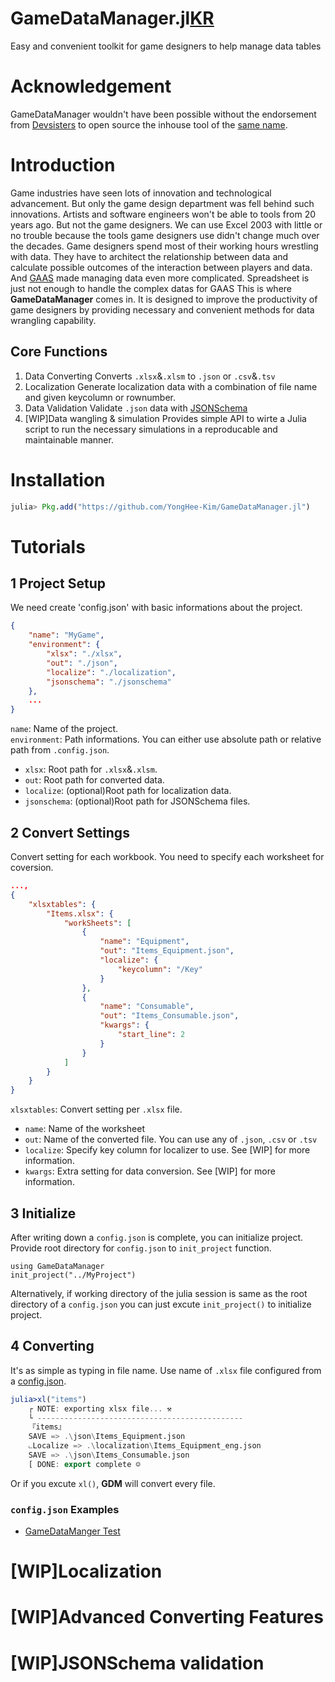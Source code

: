 # GameDataManager.jl[KR](README_KR.md/#Introduction)
Easy and convenient toolkit for game designers to help manage data tables

# Acknowledgement
GameDataManager wouldn't have been possible without the endorsement from [Devsisters](https://www.devsisters.com) to open source the inhouse tool of the [same name](https://github.com/devsisters/GameDataManager.jl). 

# Introduction 
Game industries have seen lots of innovation and technological advancement. But only the game design department was fell behind such innovations. Artists and software engineers won't be able to tools from 20 years ago. But not the game designers. We can use Excel 2003 with little or no trouble because the tools game designers use didn't change much over the decades. Game designers spend most of their working hours wrestling with data. They have to architect the relationship between data and calculate possible outcomes of the interaction between players and data. And [GAAS](https://en.wikipedia.org/wiki/Games_as_a_service) made managing data even more complicated. Spreadsheet is just not enough to handle the complex datas for GAAS 
This is where **GameDataManager** comes in. It is designed to improve the productivity of game designers by providing necessary and convenient methods for data wrangling capability. 

## Core Functions 
1. Data Converting 
    Converts `.xlsx`&`.xlsm` to `.json` or `.csv`&`.tsv` 
2. Localization 
    Generate localization data with a combination of file name and given keycolumn or rownumber. 
3. Data Validation 
    Validate `.json` data with [JSONSchema](https://json-schema.org/)
4. [WIP]Data wangling & simulation 
    Provides simple API to wirte a Julia script to run the necessary simulations in a reproducable and maintainable manner.  

# Installation 
```julia
julia> Pkg.add("https://github.com/YongHee-Kim/GameDataManager.jl")
```

# Tutorials 

## 1 Project Setup 
We need create 'config.json' with basic informations about the project.
```json
{
    "name": "MyGame",
    "environment": {
        "xlsx": "./xlsx",
        "out": "./json",
        "localize": "./localization",
        "jsonschema": "./jsonschema"
    },
    ...
}
```

`name`: Name of the project.  
`environment`: Path informations. You can either use absolute path or relative path from `.config.json`.
- `xlsx`: Root path for `.xlsx`&`.xlsm`.
- `out`: Root path for converted data.
- `localize`: (optional)Root path for localization data.   
- `jsonschema`: (optional)Root path for JSONSchema files.

## 2 Convert Settings
Convert setting for each workbook. You need to specify each worksheet for coversion.  
```json
...,
{
    "xlsxtables": {
        "Items.xlsx": {
            "workSheets": [
                {
                    "name": "Equipment",
                    "out": "Items_Equipment.json",
                    "localize": {
                        "keycolumn": "/Key"
                    }
                },
                {
                    "name": "Consumable",
                    "out": "Items_Consumable.json", 
                    "kwargs": {
                        "start_line": 2
                    }
                }
            ]
        }
    }
}
```
`xlsxtables`: Convert setting per `.xlsx` file. 
- `name`: Name of the worksheet
- `out`: Name of the converted file. You can use any of `.json`, `.csv` or `.tsv`  
- `localize`: Specify key column for localizer to use. See [WIP] for more information.
- `kwargs`: Extra setting for data conversion. See [WIP] for more information.


## 3 Initialize
After writing down a `config.json` is complete, you can initialize project. Provide root directory for `config.json` to `init_project` function. 
```
using GameDataManager
init_project("../MyProject")
```
Alternatively, if working directory of the julia session is same as the root directory of a `config.json` you can just excute `init_project()` to initialize project. 


## 4 Converting
It's as simple as typing in file name. Use name of `.xlsx` file configured from a [config.json](./test/project/config.json).
```julia 
julia>xl("items")
    ┌ NOTE: exporting xlsx file... ⚒
    └ ----------------------------------------------
    『items』
    SAVE => .\json\Items_Equipment.json
    ⨽Localize => .\localization\Items_Equipment_eng.json
    SAVE => .\json\Items_Consumable.json
    [ DONE: export complete ☺
```
Or if you excute `xl()`, **GDM** will convert every file. 


### `config.json` Examples
- [GameDataManger Test](./test/project/config.json)

# [WIP]Localization

# [WIP]Advanced Converting Features 

# [WIP]JSONSchema validation 

